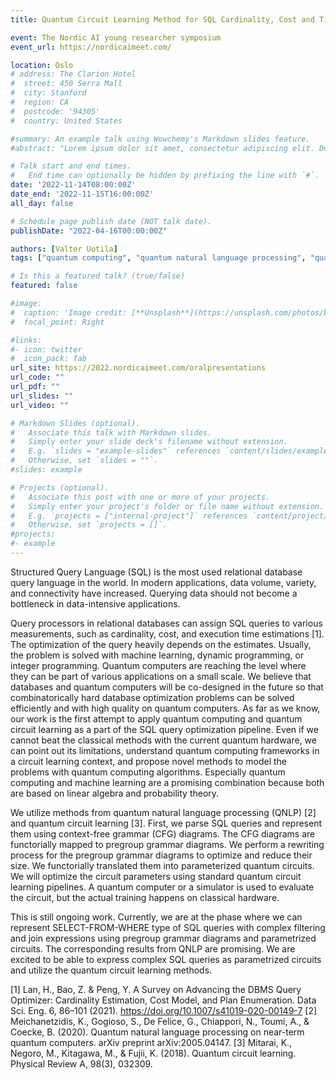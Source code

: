 ```yaml
---
title: Quantum Circuit Learning Method for SQL Cardinality, Cost and Time Estimation

event: The Nordic AI young researcher symposium
event_url: https://nordicaimeet.com/

location: Oslo
# address: The Clarion Hotel
#  street: 450 Serra Mall
#  city: Stanford
#  region: CA
#  postcode: '94305'
#  country: United States

#summary: An example talk using Wowchemy's Markdown slides feature.
#abstract: "Lorem ipsum dolor sit amet, consectetur adipiscing elit. Duis posuere tellusac convallis placerat. Proin tincidunt magna sed ex sollicitudin condimentum. Sed ac faucibus dolor, scelerisque sollicitudin nisi. Cras purus urna, suscipit quis sapien eu, pulvinar tempor diam."

# Talk start and end times.
#   End time can optionally be hidden by prefixing the line with `#`.
date: '2022-11-14T08:00:00Z'
date_end: '2022-11-15T16:00:00Z'
all_day: false

# Schedule page publish date (NOT talk date).
publishDate: "2022-04-16T00:00:00Z"

authors: [Valter Uotila]
tags: ["quantum computing", "quantum natural language processing", "quantum machine learning", "estimating metrics for SQL"]

# Is this a featured talk? (true/false)
featured: false

#image:
#  caption: 'Image credit: [**Unsplash**](https://unsplash.com/photos/bzdhc5b3Bxs)'
#  focal_point: Right

#links:
#- icon: twitter
#  icon_pack: fab
url_site: https://2022.nordicaimeet.com/oralpresentations
url_code: ""
url_pdf: ""
url_slides: ""
url_video: ""

# Markdown Slides (optional).
#   Associate this talk with Markdown slides.
#   Simply enter your slide deck's filename without extension.
#   E.g. `slides = "example-slides"` references `content/slides/example-slides.md`.
#   Otherwise, set `slides = ""`.
#slides: example

# Projects (optional).
#   Associate this post with one or more of your projects.
#   Simply enter your project's folder or file name without extension.
#   E.g. `projects = ["internal-project"]` references `content/project/deep-learning/index.md`.
#   Otherwise, set `projects = []`.
#projects:
#- example
---
```


Structured Query Language (SQL) is the most used relational database query language in the world. In modern applications, data volume, variety, and connectivity have increased. Querying data should not become a bottleneck in data-intensive applications.

Query processors in relational databases can assign SQL queries to various measurements, such as cardinality, cost, and execution time estimations [1]. The optimization of the query heavily depends on the estimates. Usually, the problem is solved with machine learning, dynamic programming, or integer programming.
Quantum computers are reaching the level where they can be part of various applications on a small scale. We believe that databases and quantum computers will be co-designed in the future so that combinatorically hard database optimization problems can be solved efficiently and with high quality on quantum computers. 
As far as we know, our work is the first attempt to apply quantum computing and quantum circuit learning as a part of the SQL query optimization pipeline. Even if we cannot beat the classical methods with the current quantum hardware, we can point out its limitations, understand quantum computing frameworks in a circuit learning context, and propose novel methods to model the problems with quantum computing algorithms. Especially quantum computing and machine learning are a promising combination because both are based on linear algebra and probability theory.

We utilize methods from quantum natural language processing (QNLP) [2] and quantum circuit learning [3]. First, we parse SQL queries and represent them using context-free grammar (CFG) diagrams. The CFG diagrams are functorially mapped to pregroup grammar diagrams. We perform a rewriting process for the pregroup grammar diagrams to optimize and reduce their size.  We functorially translated them into parameterized quantum circuits. We will optimize the circuit parameters using standard quantum circuit learning pipelines. A quantum computer or a simulator is used to evaluate the circuit, but the actual training happens on classical hardware.

This is still ongoing work. Currently, we are at the phase where we can represent SELECT-FROM-WHERE type of SQL queries with complex filtering and join expressions using pregroup grammar diagrams and parametrized circuits. The corresponding results from QNLP are promising. We are excited to be able to express complex SQL queries as parametrized circuits and utilize the quantum circuit learning methods.

[1] Lan, H., Bao, Z. & Peng, Y. A Survey on Advancing the DBMS Query Optimizer: Cardinality Estimation, Cost Model, and Plan Enumeration. Data Sci. Eng. 6, 86–101 (2021). https://doi.org/10.1007/s41019-020-00149-7
[2] Meichanetzidis, K., Gogioso, S., De Felice, G., Chiappori, N., Toumi, A., & Coecke, B. (2020). Quantum natural language processing on near-term quantum computers. arXiv preprint arXiv:2005.04147.
[3] Mitarai, K., Negoro, M., Kitagawa, M., & Fujii, K. (2018). Quantum circuit learning. Physical Review A, 98(3), 032309.
